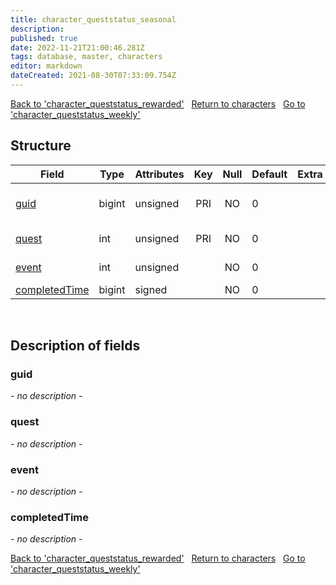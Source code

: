 ```yaml
---
title: character_queststatus_seasonal
description: 
published: true
date: 2022-11-21T21:00:46.281Z
tags: database, master, characters
editor: markdown
dateCreated: 2021-08-30T07:33:09.754Z
---
```


<a href="https://trinitycore.info/en/database/master/characters/character_queststatus_rewarded" class="mt-5 v-btn v-btn--depressed v-btn--flat v-btn--outlined theme--light v-size--default darkblue--text text--lighten-3"><span class="v-btn__content"><i aria-hidden="true" class="v-icon notranslate v-icon--left mdi mdi-arrow-left theme--light"></i><span>Back to 'character_queststatus_rewarded'</span></span></a>&nbsp;&nbsp;&nbsp;<a href="https://trinitycore.info/en/database/master/characters/home" class="mt-5 v-btn v-btn--depressed v-btn--flat v-btn--outlined theme--light v-size--default darkblue--text text--lighten-3"><span class="v-btn__content"><i aria-hidden="true" class="v-icon notranslate v-icon--left mdi mdi-home-outline theme--light"></i><span>Return to characters</span></span></a>&nbsp;&nbsp;&nbsp;<a href="https://trinitycore.info/en/database/master/characters/character_queststatus_weekly" class="mt-5 v-btn v-btn--depressed v-btn--flat v-btn--outlined theme--light v-size--default darkblue--text text--lighten-3"><span class="v-btn__content"><span>Go to 'character_queststatus_weekly'</span><i aria-hidden="true" class="v-icon notranslate v-icon--right mdi mdi-arrow-right theme--light"></i></span></a>

## Structure

| Field | Type | Attributes | Key | Null | Default | Extra | Comment |
| --- | --- | --- | :---: | :---: | --- | --- | --- |
| [guid](#guid) | bigint | unsigned | PRI | NO | 0 |  | Global Unique Identifier |
| [quest](#quest) | int | unsigned | PRI | NO | 0 |  | Quest Identifier |
| [event](#event) | int | unsigned |  | NO | 0 |  | Event Identifier |
| [completedTime](#completedtime) | bigint | signed |  | NO | 0 |  |  |
&nbsp;
## Description of fields

### guid
*- no description -*
&nbsp;

### quest
*- no description -*
&nbsp;

### event
*- no description -*
&nbsp;

### completedTime
*- no description -*
&nbsp;

<a href="https://trinitycore.info/en/database/master/characters/character_queststatus_rewarded" class="mt-5 v-btn v-btn--depressed v-btn--flat v-btn--outlined theme--light v-size--default darkblue--text text--lighten-3"><span class="v-btn__content"><i aria-hidden="true" class="v-icon notranslate v-icon--left mdi mdi-arrow-left theme--light"></i><span>Back to 'character_queststatus_rewarded'</span></span></a>&nbsp;&nbsp;&nbsp;<a href="https://trinitycore.info/en/database/master/characters/home" class="mt-5 v-btn v-btn--depressed v-btn--flat v-btn--outlined theme--light v-size--default darkblue--text text--lighten-3"><span class="v-btn__content"><i aria-hidden="true" class="v-icon notranslate v-icon--left mdi mdi-home-outline theme--light"></i><span>Return to characters</span></span></a>&nbsp;&nbsp;&nbsp;<a href="https://trinitycore.info/en/database/master/characters/character_queststatus_weekly" class="mt-5 v-btn v-btn--depressed v-btn--flat v-btn--outlined theme--light v-size--default darkblue--text text--lighten-3"><span class="v-btn__content"><span>Go to 'character_queststatus_weekly'</span><i aria-hidden="true" class="v-icon notranslate v-icon--right mdi mdi-arrow-right theme--light"></i></span></a>
